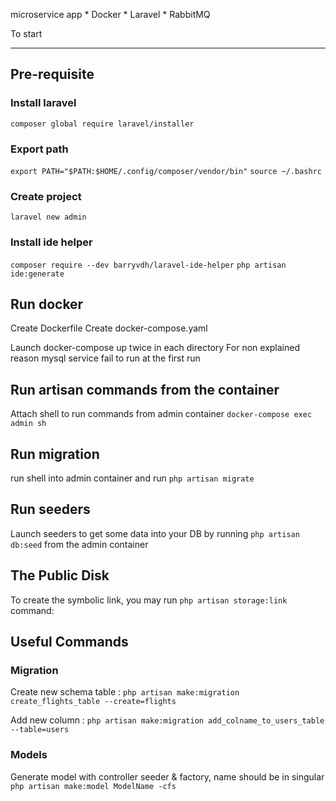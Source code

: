 microservice app 
    * Docker
    * Laravel
    * RabbitMQ

To start
*****************************************************************
## Pre-requisite

### Install laravel
`composer global require laravel/installer`

### Export path
`export PATH="$PATH:$HOME/.config/composer/vendor/bin"`
`source ~/.bashrc`

### Create project
`laravel new admin`

### Install ide helper
`composer require --dev barryvdh/laravel-ide-helper`
`php artisan ide:generate`

## Run docker

Create Dockerfile
Create docker-compose.yaml

Launch docker-compose up twice in each directory
For non explained reason mysql service fail to run at the first run

## Run artisan commands from the container

Attach shell to run commands from admin container
`docker-compose exec admin sh`

## Run migration

run shell into admin container and run `php artisan migrate` 

## Run seeders

Launch seeders to get some data into your DB by running `php artisan db:seed` from the admin container

## The Public Disk

To create the symbolic link, you may run `php artisan storage:link` command:

## Useful Commands
### Migration

Create new schema table : `php artisan make:migration create_flights_table --create=flights`

Add new column : `php artisan make:migration add_colname_to_users_table --table=users`

### Models

Generate model with controller seeder & factory, name should be in singular
`php artisan make:model ModelName -cfs`
